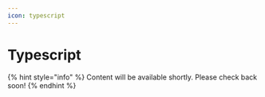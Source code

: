 ```yaml
---
icon: typescript
---
```


# Typescript

{% hint style="info" %}
Content will be available shortly. Please check back soon!
{% endhint %}
